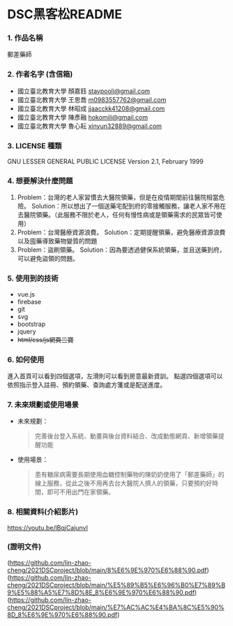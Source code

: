 # DSC黑客松README

### 1. 作品名稱
郵差藥師
### 2. 作者名字 (含信箱)
* 國立臺北教育大學 顏嘉鈺 staypooli@gmail.com
* 國立臺北教育大學 王思喬 m0983557762@gmail.com
* 國立臺北教育大學 林昭成 jjaacckk41208@gmail.com
* 國立臺北教育大學 陳彥融 hokomili@gmail.com
* 國立臺北教育大學 魯心耘 xinyun32889@gmail.com
### 3. LICENSE 種類
GNU LESSER GENERAL PUBLIC LICENSE
Version 2.1, February 1999
### 4. 想要解決什麼問題
1. Problem：台灣的老人家習慣去大醫院領藥，但是在疫情期間前往醫院相當危險。
Solution：所以想出了一個送藥宅配到府的零接觸服務，讓老人家不用在去醫院領藥。（此服務不限於老人，任何有慢性病或是領藥需求的民眾皆可使用）
2. Problem：台灣醫療資源浪費。
Solution：定期提醒領藥，避免醫療資源浪費以及囤藥導致藥物變質的問題
3. Problem：盜刷領藥。
Solution：因為要透過健保系統領藥，並且送藥到府，可以避免盜領的問題。

### 5. 使用到的技術
* vue.js 
* firebase
* git
* svg
* bootstrap
* jquery
* ~~html/css/js網頁三寶~~
### 6. 如何使用
進入首頁可以看到四個選項，左滑則可以看到房意最新資訓。
點選四個選項可以依照指示登入註冊、預約領藥、查詢處方箋或是配送進度。
### 7. 未來規劃或使用場景
* 未來規劃：
  >完善後台登入系統、動畫與後台資料結合、改成動態網頁、新增領藥提醒功能
* 使用場景：
  >患有糖尿病需要長期使用血糖控制藥物的陳奶奶使用了「郵差藥師」的線上服務，從此之後不用再去台大醫院人擠人的領藥，只要預約好時間，即可不用出門在家領藥。
### 8. 相關資料(介紹影片)
https://youtu.be/lBqjCajunvI
### (證明文件)
(https://github.com/lin-zhao-cheng/2021DSCproject/blob/main/8%E6%9E%970%E6%88%90.pdf)
(https://github.com/lin-zhao-cheng/2021DSCproject/blob/main/%E5%89%B5%E6%96%B0%E7%89%B9%E5%88%A5%E7%8D%8E_8%E6%9E%970%E6%88%90.pdf)
(https://github.com/lin-zhao-cheng/2021DSCproject/blob/main/%E7%AC%AC%E4%BA%8C%E5%90%8D_8%E6%9E%970%E6%88%90.pdf)
